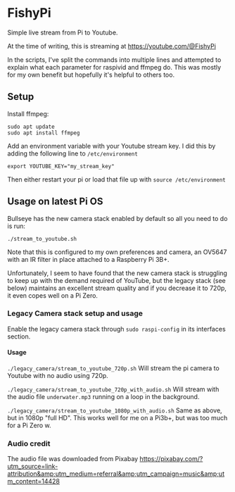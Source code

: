 # FishyPi
Simple live stream from Pi to Youtube.

At the time of writing, this is streaming at https://youtube.com/@FishyPi

In the scripts, I've split the commands into multiple lines and attempted to explain what each parameter for raspivid and ffmpeg do.  This was mostly for my own benefit but hopefully it's helpful to others too.

## Setup
Install ffmpeg:
```
sudo apt update
sudo apt install ffmpeg
```

Add an environment variable with your Youtube stream key.  I did this by adding the following line to `/etc/environment`

`export YOUTUBE_KEY="my_stream_key"`

Then either restart your pi or load that file up with `source /etc/environment`

## Usage on latest Pi OS
Bullseye has the new camera stack enabled by default so all you need to do is run:

`./stream_to_youtube.sh`

Note that this is configured to my own preferences and camera, an OV5647 with an IR filter in place attached to a Raspberry Pi 3B+.

Unfortunately, I seem to have found that the new camera stack is struggling to keep up with the demand required of YouTube, but the legacy stack (see below) maintains an excellent stream quality and if you decrease it to 720p, it even copes well on a Pi Zero.

### Legacy Camera stack setup and usage

Enable the legacy camera stack through `sudo raspi-config` in its interfaces section.

#### Usage

`./legacy_camera/stream_to_youtube_720p.sh`
Will stream the pi camera to Youtube with no audio using 720p.

`./legacy_camera/stream_to_youtube_720p_with_audio.sh`
Will stream with the audio file `underwater.mp3` running on a loop in the background.

`./legacy_camera/stream_to_youtube_1080p_with_audio.sh`
Same as above, but in 1080p "full HD".  This works well for me on a Pi3b+, but was too much for a Pi Zero w.

### Audio credit

The audio file was downloaded from Pixabay https://pixabay.com/?utm_source=link-attribution&amp;utm_medium=referral&amp;utm_campaign=music&amp;utm_content=14428
